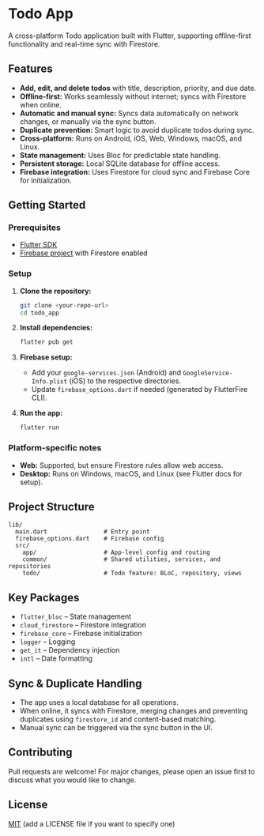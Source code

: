 # Todo App

A cross-platform Todo application built with Flutter, supporting offline-first functionality and real-time sync with Firestore.

## Features

- **Add, edit, and delete todos** with title, description, priority, and due date.
- **Offline-first:** Works seamlessly without internet; syncs with Firestore when online.
- **Automatic and manual sync:** Syncs data automatically on network changes, or manually via the sync button.
- **Duplicate prevention:** Smart logic to avoid duplicate todos during sync.
- **Cross-platform:** Runs on Android, iOS, Web, Windows, macOS, and Linux.
- **State management:** Uses Bloc for predictable state handling.
- **Persistent storage:** Local SQLite database for offline access.
- **Firebase integration:** Uses Firestore for cloud sync and Firebase Core for initialization.

## Getting Started

### Prerequisites

- [Flutter SDK](https://flutter.dev/docs/get-started/install)
- [Firebase project](https://console.firebase.google.com/) with Firestore enabled

### Setup

1. **Clone the repository:**
   ```sh
   git clone <your-repo-url>
   cd todo_app
   ```

2. **Install dependencies:**
   ```sh
   flutter pub get
   ```

3. **Firebase setup:**
   - Add your `google-services.json` (Android) and `GoogleService-Info.plist` (iOS) to the respective directories.
   - Update `firebase_options.dart` if needed (generated by FlutterFire CLI).

4. **Run the app:**
   ```sh
   flutter run
   ```

### Platform-specific notes

- **Web:** Supported, but ensure Firestore rules allow web access.
- **Desktop:** Runs on Windows, macOS, and Linux (see Flutter docs for setup).

## Project Structure

```
lib/
  main.dart                # Entry point
  firebase_options.dart    # Firebase config
  src/
    app/                   # App-level config and routing
    common/                # Shared utilities, services, and repositories
    todo/                  # Todo feature: BLoC, repository, views
```

## Key Packages

- `flutter_bloc` – State management
- `cloud_firestore` – Firestore integration
- `firebase_core` – Firebase initialization
- `logger` – Logging
- `get_it` – Dependency injection
- `intl` – Date formatting

## Sync & Duplicate Handling

- The app uses a local database for all operations.
- When online, it syncs with Firestore, merging changes and preventing duplicates using `firestore_id` and content-based matching.
- Manual sync can be triggered via the sync button in the UI.

## Contributing

Pull requests are welcome! For major changes, please open an issue first to discuss what you would like to change.

## License

[MIT](LICENSE) (add a LICENSE file if you want to specify one)
